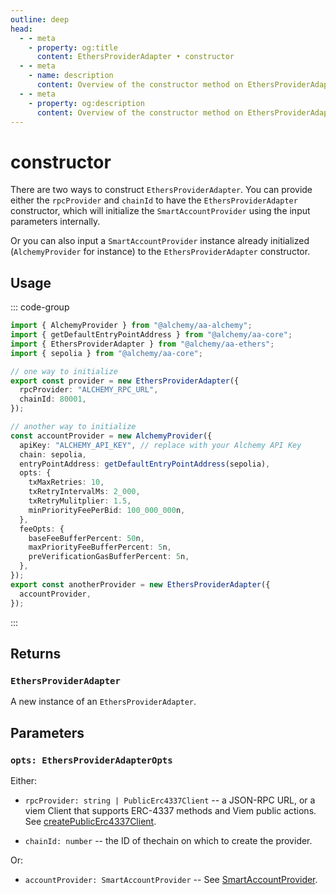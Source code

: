 ```yaml
---
outline: deep
head:
  - - meta
    - property: og:title
      content: EthersProviderAdapter • constructor
  - - meta
    - name: description
      content: Overview of the constructor method on EthersProviderAdapter in aa-ethers
  - - meta
    - property: og:description
      content: Overview of the constructor method on EthersProviderAdapter in aa-ethers
---
```


# constructor

There are two ways to construct `EthersProviderAdapter`. You can provide either the `rpcProvider` and `chainId` to have the `EthersProviderAdapter` constructor, which will initialize the `SmartAccountProvider` using the input parameters internally.

Or you can also input a `SmartAccountProvider` instance already initialized (`AlchemyProvider` for instance) to the `EthersProviderAdapter` constructor.

## Usage

::: code-group

```ts [example.ts]
import { AlchemyProvider } from "@alchemy/aa-alchemy";
import { getDefaultEntryPointAddress } from "@alchemy/aa-core";
import { EthersProviderAdapter } from "@alchemy/aa-ethers";
import { sepolia } from "@alchemy/aa-core";

// one way to initialize
export const provider = new EthersProviderAdapter({
  rpcProvider: "ALCHEMY_RPC_URL",
  chainId: 80001,
});

// another way to initialize
const accountProvider = new AlchemyProvider({
  apiKey: "ALCHEMY_API_KEY", // replace with your Alchemy API Key
  chain: sepolia,
  entryPointAddress: getDefaultEntryPointAddress(sepolia),
  opts: {
    txMaxRetries: 10,
    txRetryIntervalMs: 2_000,
    txRetryMulitplier: 1.5,
    minPriorityFeePerBid: 100_000_000n,
  },
  feeOpts: {
    baseFeeBufferPercent: 50n,
    maxPriorityFeeBufferPercent: 5n,
    preVerificationGasBufferPercent: 5n,
  },
});
export const anotherProvider = new EthersProviderAdapter({
  accountProvider,
});
```

:::

## Returns

### `EthersProviderAdapter`

A new instance of an `EthersProviderAdapter`.

## Parameters

### `opts: EthersProviderAdapterOpts`

Either:

- `rpcProvider: string | PublicErc4337Client` -- a JSON-RPC URL, or a viem Client that supports ERC-4337 methods and Viem public actions. See [createPublicErc4337Client](/packages/aa-core/client/createPublicErc4337Client.md).

- `chainId: number` -- the ID of thechain on which to create the provider.

Or:

- `accountProvider: SmartAccountProvider` -- See [SmartAccountProvider](/packages/aa-core/provider/constructor.md).
